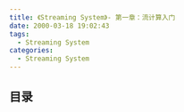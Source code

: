 ```yaml
---
title: 《Streaming System》- 第一章：流计算入门
date: 2000-03-18 19:02:43
tags: 
  - Streaming System
categories: 
  - Streaming System
---
```


<p></p>
<!-- more -->

## 目录
<!-- toc -->